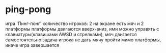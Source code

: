 # ping-pong
игра 'Пинг-понг'
количество игроков: 2
на экране есть мяч и 2 платформы
платформы двигаются вверх-вниз, ими можно управять с клавиатуры(клавишами AWSD и стрелками), мяч двигается самостоятельно
задача игрока не дать мячу пройти мимо платформы, иначе игра завершается
